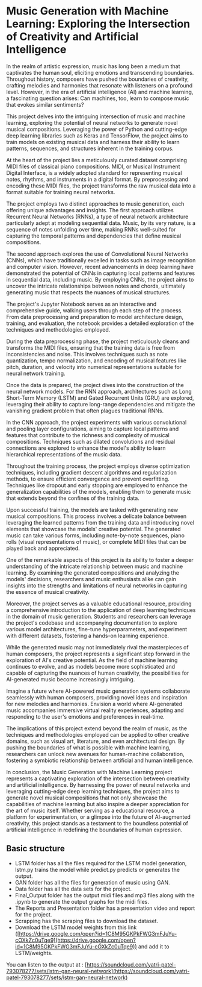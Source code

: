 # Music Generation with Machine Learning: Exploring the Intersection of Creativity and Artificial Intelligence

In the realm of artistic expression, music has long been a medium that captivates the human soul, eliciting emotions and transcending boundaries. Throughout history, composers have pushed the boundaries of creativity, crafting melodies and harmonies that resonate with listeners on a profound level. However, in the era of artificial intelligence (AI) and machine learning, a fascinating question arises: Can machines, too, learn to compose music that evokes similar sentiments?

This project delves into the intriguing intersection of music and machine learning, exploring the potential of neural networks to generate novel musical compositions. Leveraging the power of Python and cutting-edge deep learning libraries such as Keras and TensorFlow, the project aims to train models on existing musical data and harness their ability to learn patterns, sequences, and structures inherent in the training corpus.

At the heart of the project lies a meticulously curated dataset comprising MIDI files of classical piano compositions. MIDI, or Musical Instrument Digital Interface, is a widely adopted standard for representing musical notes, rhythms, and instruments in a digital format. By preprocessing and encoding these MIDI files, the project transforms the raw musical data into a format suitable for training neural networks.

The project employs two distinct approaches to music generation, each offering unique advantages and insights. The first approach utilizes Recurrent Neural Networks (RNNs), a type of neural network architecture particularly adept at modeling sequential data. Music, by its very nature, is a sequence of notes unfolding over time, making RNNs well-suited for capturing the temporal patterns and dependencies that define musical compositions.

The second approach explores the use of Convolutional Neural Networks (CNNs), which have traditionally excelled in tasks such as image recognition and computer vision. However, recent advancements in deep learning have demonstrated the potential of CNNs in capturing local patterns and features in sequential data, including music. By employing CNNs, the project aims to uncover the intricate relationships between notes and chords, ultimately generating music that respects the nuances of musical structures.

The project's Jupyter Notebook serves as an interactive and comprehensive guide, walking users through each step of the process. From data preprocessing and preparation to model architecture design, training, and evaluation, the notebook provides a detailed exploration of the techniques and methodologies employed.

During the data preprocessing phase, the project meticulously cleans and transforms the MIDI files, ensuring that the training data is free from inconsistencies and noise. This involves techniques such as note quantization, tempo normalization, and encoding of musical features like pitch, duration, and velocity into numerical representations suitable for neural network training.

Once the data is prepared, the project dives into the construction of the neural network models. For the RNN approach, architectures such as Long Short-Term Memory (LSTM) and Gated Recurrent Units (GRU) are explored, leveraging their ability to capture long-range dependencies and mitigate the vanishing gradient problem that often plagues traditional RNNs.

In the CNN approach, the project experiments with various convolutional and pooling layer configurations, aiming to capture local patterns and features that contribute to the richness and complexity of musical compositions. Techniques such as dilated convolutions and residual connections are explored to enhance the model's ability to learn hierarchical representations of the music data.

Throughout the training process, the project employs diverse optimization techniques, including gradient descent algorithms and regularization methods, to ensure efficient convergence and prevent overfitting. Techniques like dropout and early stopping are employed to enhance the generalization capabilities of the models, enabling them to generate music that extends beyond the confines of the training data.

Upon successful training, the models are tasked with generating new musical compositions. This process involves a delicate balance between leveraging the learned patterns from the training data and introducing novel elements that showcase the models' creative potential. The generated music can take various forms, including note-by-note sequences, piano rolls (visual representations of music), or complete MIDI files that can be played back and appreciated.

One of the remarkable aspects of this project is its ability to foster a deeper understanding of the intricate relationship between music and machine learning. By examining the generated compositions and analyzing the models' decisions, researchers and music enthusiasts alike can gain insights into the strengths and limitations of neural networks in capturing the essence of musical creativity.

Moreover, the project serves as a valuable educational resource, providing a comprehensive introduction to the application of deep learning techniques in the domain of music generation. Students and researchers can leverage the project's codebase and accompanying documentation to explore various model architectures, fine-tune hyperparameters, and experiment with different datasets, fostering a hands-on learning experience.

While the generated music may not immediately rival the masterpieces of human composers, the project represents a significant step forward in the exploration of AI's creative potential. As the field of machine learning continues to evolve, and as models become more sophisticated and capable of capturing the nuances of human creativity, the possibilities for AI-generated music become increasingly intriguing.

Imagine a future where AI-powered music generation systems collaborate seamlessly with human composers, providing novel ideas and inspiration for new melodies and harmonies. Envision a world where AI-generated music accompanies immersive virtual reality experiences, adapting and responding to the user's emotions and preferences in real-time.

The implications of this project extend beyond the realm of music, as the techniques and methodologies employed can be applied to other creative domains, such as visual art, literature, and even architectural design. By pushing the boundaries of what is possible with machine learning, researchers can unlock new avenues for human-machine collaboration, fostering a symbiotic relationship between artificial and human intelligence.

In conclusion, the Music Generation with Machine Learning project represents a captivating exploration of the intersection between creativity and artificial intelligence. By harnessing the power of neural networks and leveraging cutting-edge deep learning techniques, the project aims to generate novel musical compositions that not only showcase the capabilities of machine learning but also inspire a deeper appreciation for the art of music itself. Whether serving as a educational resource, a platform for experimentation, or a glimpse into the future of AI-augmented creativity, this project stands as a testament to the boundless potential of artificial intelligence in redefining the boundaries of human expression.

## Basic structure

- LSTM folder has all the files required for the LSTM model generation, lstm.py trains the model while predict.py predicts or generates the output.
- GAN folder has all the files for generation of music using GAN.
- Data folder has all the data sets for the project.
- Final\_Output folder has the output midi files and mp3 files along with the .ipynb to generate the output graphs for the midi files.
- The Reports and Presentation folder has a presentation video and report for the project.
- Scrapping has the scraping files to download the dataset.
- Download the LSTM model weights from this link ([https://drive.google.com/open?id=1C8M95GKPkFWG3mFJuYu-cOXkZc0uTqe9](https://drive.google.com/open?id=1C8M95GKPkFWG3mFJuYu-cOXkZc0uTqe9)) and add it to LSTM/weights.

You can listen to the output at : [https://soundcloud.com/yatri-patel-793078277/sets/lstm-gan-neural-network](https://soundcloud.com/yatri-patel-793078277/sets/lstm-gan-neural-network)
